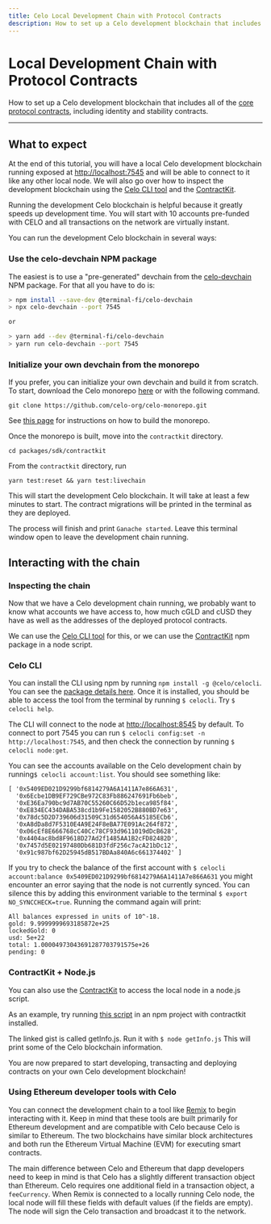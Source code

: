 ```yaml
---
title: Celo Local Development Chain with Protocol Contracts
description: How to set up a Celo development blockchain that includes all of the core protocol contracts including identity and stability contracts.
---
```


# Local Development Chain with Protocol Contracts

How to set up a Celo development blockchain that includes all of the [core protocol contracts](https://github.com/celo-org/celo-monorepo/tree/master/packages/protocol), including identity and stability contracts.

---

## What to expect

At the end of this tutorial, you will have a local Celo development blockchain running exposed at [http://localhost:7545](http://localhost:7545) and will be able to connect to it like any other local node. We will also go over how to inspect the development blockchain using the [Celo CLI tool](/cli/) and the [ContractKit](/developer/contractkit/).

Running the development Celo blockchain is helpful because it greatly speeds up development time. You will start with 10 accounts pre-funded with CELO and all transactions on the network are virtually instant.

You can run the development Celo blockchain in several ways:

### Use the celo-devchain NPM package

The easiest is to use a "pre-generated" devchain from the [celo-devchain](https://github.com/zviadm/celo-devchain) NPM package. For that all you have to do is:

```sh
> npm install --save-dev @terminal-fi/celo-devchain
> npx celo-devchain --port 7545

or

> yarn add --dev @terminal-fi/celo-devchain
> yarn run celo-devchain --port 7545
```

### Initialize your own devchain from the monorepo

If you prefer, you can initialize your own devchain and build it from scratch. To start, download the Celo monorepo [here](https://github.com/celo-org/celo-monorepo) or with the following command.

```text
git clone https://github.com/celo-org/celo-monorepo.git
```

See [this page](https://github.com/celo-org/celo-monorepo/blob/master/SETUP.md#building-celo-monorepo) for instructions on how to build the monorepo.

Once the monorepo is built, move into the `contractkit` directory.

```
cd packages/sdk/contractkit
```

From the `contractkit` directory, run

```
yarn test:reset && yarn test:livechain
```

This will start the development Celo blockchain. It will take at least a few minutes to start. The contract migrations will be printed in the terminal as they are deployed.

The process will finish and print `Ganache started`. Leave this terminal window open to leave the development chain running.

## Interacting with the chain

### **Inspecting the chain**

Now that we have a Celo development chain running, we probably want to know what accounts we have access to, how much cGLD and cUSD they have as well as the addresses of the deployed protocol contracts.

We can use the [Celo CLI tool](/cli/) for this, or we can use the [ContractKit](/developer/contractkit/) npm package in a node script.

### **Celo CLI**

You can install the CLI using npm by running `npm install -g @celo/celocli`. You can see the [package details here](https://www.npmjs.com/package/@celo/celocli). Once it is installed, you should be able to access the tool from the terminal by running `$ celocli`. Try `$ celocli help`.

The CLI will connect to the node at [http://localhost:8545](http://localhost:8545) by default. To connect to port 7545 you can run
`$ celocli config:set -n http://localhost:7545`, and then check the connection by running `$ celocli node:get`.

You can see the accounts available on the Celo development chain by running`$ celocli account:list`. You should see something like:

```text
[ '0x5409ED021D9299bf6814279A6A1411A7e866A631',
  '0x6Ecbe1DB9EF729CBe972C83Fb886247691Fb6beb',
  '0xE36Ea790bc9d7AB70C55260C66D52b1eca985f84',
  '0xE834EC434DABA538cd1b9Fe1582052B880BD7e63',
  '0x78dc5D2D739606d31509C31d654056A45185ECb6',
  '0xA8dDa8d7F5310E4A9E24F8eBA77E091Ac264f872',
  '0x06cEf8E666768cC40Cc78CF93d9611019dDcB628',
  '0x4404ac8bd8F9618D27Ad2f1485AA1B2cFD82482D',
  '0x7457d5E02197480Db681D3fdF256c7acA21bDc12',
  '0x91c987bf62D25945dB517BDAa840A6c661374402' ]
```

If you try to check the balance of the first account with `$ celocli account:balance 0x5409ED021D9299bf6814279A6A1411A7e866A631` you might encounter an error saying that the node is not currently synced. You can silence this by adding this environment variable to the terminal `$ export NO_SYNCCHECK=true`. Running the command again will print:

```text
All balances expressed in units of 10^-18.
gold: 9.9999999693185872e+25
lockedGold: 0
usd: 5e+22
total: 1.00004973043691287703791575e+26
pending: 0
```

### ContractKit + Node.js

You can also use the [ContractKit](/developer/contractkit/) to access the local node in a node.js script.

As an example, try running [this script](https://gist.github.com/critesjosh/35ba7b1c2fe41934308cb243b003001c) in an npm project with contractkit installed.

The linked gist is called getInfo.js. Run it with `$ node getInfo.js` This will print some of the Celo blockchain information.

You are now prepared to start developing, transacting and deploying contracts on your own Celo development blockchain!

### Using Ethereum developer tools with Celo

You can connect the development chain to a tool like [Remix](https://remix.ethereum.org/) to begin interacting with it. Keep in mind that these tools are built primarily for Ethereum development and are compatible with Celo because Celo is similar to Ethereum. The two blockchains have similar block architectures and both run the Ethereum Virtual Machine \(EVM\) for executing smart contracts.

The main difference between Celo and Ethereum that dapp developers need to keep in mind is that Celo has a slightly different transaction object than Ethereum. Celo requires one additional field in a transaction object, a `feeCurrency`. When Remix is connected to a locally running Celo node, the local node will fill these fields with default values \(if the fields are empty\). The node will sign the Celo transaction and broadcast it to the network.

